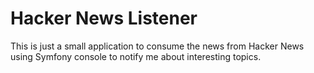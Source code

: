 Hacker News Listener
=======

This is just a small application to consume the news from Hacker News using Symfony console to notify me about interesting topics.
